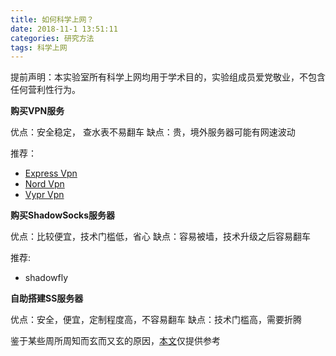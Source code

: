 ```yaml
---
title: 如何科学上网？
date: 2018-11-1 13:51:11
categories: 研究方法
tags: 科学上网
---
```


提前声明：本实验室所有科学上网均用于学术目的，实验组成员爱党敬业，不包含任何营利性行为。

**购买VPN服务**

优点：安全稳定， 查水表不易翻车
缺点：贵，境外服务器可能有网速波动

推荐：
- [Express Vpn](https://www.expressvpn.com)
- [Nord Vpn](https://nordvpn.com)
- [Vypr Vpn](https://www.goldenfrog.online)

**购买ShadowSocks服务器**

优点：比较便宜，技术门槛低，省心
缺点：容易被墙，技术升级之后容易翻车

推荐:
- shadowfly

**自助搭建SS服务器**

优点：安全，便宜，定制程度高，不容易翻车
缺点：技术门槛高，需要折腾

鉴于某些周所周知而玄而又玄的原因，[本文](\asset\files\搭建VPS服务器)仅提供参考


